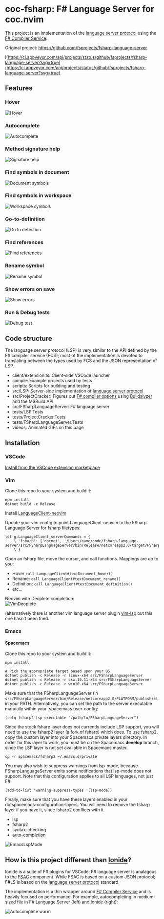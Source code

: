 # coc-fsharp: F# Language Server for coc.nvim
This project is an implementation of the [language server protocol](https://microsoft.github.io/language-server-protocol/) using the [F# Compiler Service](https://fsharp.github.io/FSharp.Compiler.Service/).

Original project: https://github.com/fsprojects/fsharp-language-server

![https://ci.appveyor.com/api/projects/status/github/fsprojects/fsharp-language-server?svg=true](https://ci.appveyor.com/api/projects/status/github/fsprojects/fsharp-language-server?svg=true)

## Features

### Hover
![Hover](videos/Hover.mov.gif)

### Autocomplete
![Autocomplete](videos/Autocomplete.mov.gif)

### Method signature help
![Signature help](videos/SignatureHelp.mov.gif)

### Find symbols in document
![Document symbols](videos/DocumentSymbols.mov.gif)

### Find symbols in workspace
![Workspace symbols](videos/WorkspaceSymbols.mov.gif)

### Go-to-definition
![Go to definition](videos/GoToDefinition.mov.gif)

### Find references
![Find references](videos/FindReferences.mov.gif)

### Rename symbol
![Rename symbol](videos/RenameSymbol.mov.gif)

### Show errors on save
![Show errors](videos/ShowErrors.mov.gif)

### Run & Debug tests
![Debug test](videos/DebugTest.mov.gif)

## Code structure
The language server protocol (LSP) is very similar to the API defined by the F# compiler service (FCS); most of the implementation is devoted to translating between the types used by FCS and the JSON representation of LSP.

- client/extension.ts: Client-side VSCode launcher
- sample: Example projects used by tests
- scripts: Scripts for building and testing
- src/LSP: Server-side implementation of [language server protocol](https://microsoft.github.io/language-server-protocol/specification)
- src/ProjectCracker: Figures out [F# compiler options](https://docs.microsoft.com/en-us/dotnet/fsharp/language-reference/compiler-options) using [Buildalyzer](https://github.com/daveaglick/Buildalyzer) and the MSBuild API.
- src/FSharpLanguageServer: F# language server
- tests/LSP.Tests
- tests/ProjectCracker.Tests
- tests/FSharpLanguageServer.Tests
- videos: Animated GIFs on this page

## Installation

### VSCode
[Install from the VSCode extension marketplace](https://marketplace.visualstudio.com/items?itemName=georgewfraser.fsharp-language-server)

### Vim
Clone this repo to your system and build it:

```
npm install
dotnet build -c Release
```

Install [LanguageClient-neovim](https://github.com/autozimu/LanguageClient-neovim) 

Update your vim config to point LanguageClient-neovim to the FSharp Language Server for fsharp filetypes:
```
let g:LanguageClient_serverCommands = {
    \ 'fsharp': ['dotnet', '/Users/name/code/fsharp-language-server/src/FSharpLanguageServer/bin/Release/netcoreapp2.0/target/FSharpLanguageServer.dll']
    \ }
```
Open an fsharp file, move the cursor, and call functions. Mappings are up to you:
* Hover `call LanguageClient#textDocument_hover()`
* Rename: `call LanguageClient#textDocument_rename()`
* Definition: `call LanguageClient#textDocument_definition()`
* etc...

Neovim with Deoplete completion:\
![VimDeoplete](videos/VimDeoplete.mov.gif)

(alternatively there is another vim language server plugin [vim-lsp](https://github.com/prabirshrestha/vim-lsp) but this one hasn't been tried.

### Emacs

#### Spacemacs

Clone this repo to your system and build it:

```
npm install

# Pick the appropriate target based upon your OS 
dotnet publish -c Release -r linux-x64 src/FSharpLanguageServer
dotnet publish -c Release -r osx.10.11-x64 src/FSharpLanguageServer
dotnet publish -c Release -r win10-x64 src/FSharpLanguageServer
```

Make sure that the FSharpLanguageServer (in `src/FSharpLanguageServer/bin/Release/netcoreapp2.0/PLATFORM/publish`) is in your PATH. Alternatively, you can set the path to the server executable manually within your .spacemacs user-config:

```
(setq fsharp2-lsp-executable "/path/to/FSharpLanguageServer")
```

Since the stock fsharp layer does not currently include LSP support, you will need to use the fsharp2 layer (a fork of fsharp) which does. To use fsharp2, copy the custom layer into your Spacemacs private layers directory. In order for this layer to work, you must be on the Spacemacs **develop** branch, since the LSP layer is not yet available in Spacemacs master.

```
cp -r spacemacs/fsharp2 ~/.emacs.d/private
```

You may also wish to suppress warnings from lsp-mode, because FSharpLanguageServer emits some notifications that lsp-mode does not support. Note that this configuration applies to all LSP languages, not just F#.

```
(add-to-list 'warning-suppress-types '(lsp-mode))
```

Finally, make sure that you have these layers enabled in your dotspacemacs-configuration-layers. You will need to remove the fsharp layer if you have it, since fsharp2 conflicts with it.

- lsp 
- fsharp2 
- syntax-checking
- auto-completion

![EmacsLspMode](videos/EmacsLspMode.gif)

## How is this project different than [Ionide](https://github.com/ionide)?
Ionide is a suite of F# plugins for VSCode; F# language server is analagous to the [FSAC](https://github.com/fsharp/FsAutoComplete) component. While FSAC is based on a custom JSON protocol; F#LS is based on the [language server protocol](https://microsoft.github.io/language-server-protocol/specification) standard. 

The implementation is a thin wrapper around [F# Compiler Service](https://fsharp.github.io/FSharp.Compiler.Service/) and is heavily focused on performance. For example, autocompleting in medium-sized file in F# Language Server (left) and Ionide (right):

![Autocomplete warm](videos/LSP-vs-Ionide-Warm.gif)
